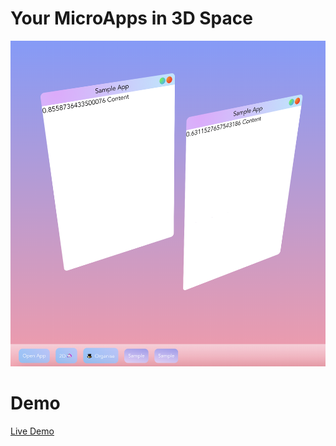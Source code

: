 # Your MicroApps in 3D Space

![EffectNode OS][demo-1]

[demo-1]: https://raw.githubusercontent.com/EffectNode/EffectNode-Lib/master/public/demo/enos.png
# Demo

[Live Demo](https://codesandbox.io/s/r7oy8r2nmn)

